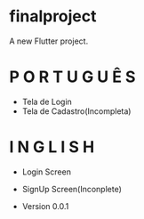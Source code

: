 # finalproject

A new Flutter project.

 
# P O R T U G U Ê S 
- Tela de Login
- Tela de Cadastro(Incompleta)

# I N G L I S H
- Login Screen
- SignUp Screen(Inconplete)


- Version 0.0.1

